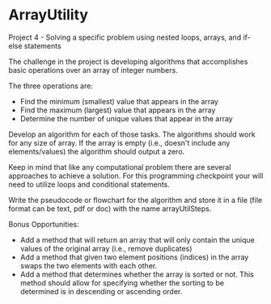 # ArrayUtility
 Project 4 - Solving a specific problem using nested loops, arrays, and if-else statements

The challenge in the project is developing algorithms that accomplishes basic operations over an array of integer numbers.

The three operations are:

- Find the minimum (smallest) value that appears in the array
- Find the maximum (largest) value that appears in the array
- Determine the number of unique values that appear in the array

Develop an algorithm for each of those tasks.  The algorithms should work for any size of array. If the array is empty (i.e., doesn't include any elements/values) the algorithm should output a zero. 

Keep in mind that like any computational problem there are several approaches to achieve a solution. For this programming checkpoint your will need to utilize loops and conditional statements.

Write the pseudocode or flowchart for the algorithm and store it in a file (file format can be text, pdf or doc) with the name arrayUtilSteps.


Bonus Opportunities: 

- Add a method that will return an array that will only contain the unique values of the original array (i.e., remove duplicates)
- Add a method that given two element positions (indices) in the array swaps the two elements with each other.
- Add a method that determines whether the array is sorted or not. This method should allow for specifying whether the sorting to be determined is in descending or ascending order.
